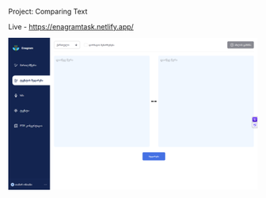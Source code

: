Project: Comparing Text

Live - https://enagramtask.netlify.app/

![Website Preview](src/assets/img/website.png)
